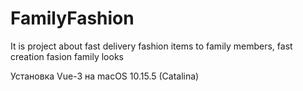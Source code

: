 # FamilyFashion

It is project about fast delivery fashion items to family members, fast creation fasion family looks

Установка Vue-3 на macOS 10.15.5 (Catalina)
